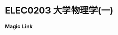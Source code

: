 
# ELEC0203 大学物理学(一)

### Magic Link

<!-- [2017-2020 physics](https://github.com/Emanual20/Emanual20.github.io/tree/main/resources/grade-1/ELEC0203/),from [@NKUSunBoyan](https://github.com/NKUSunBoyan) -->